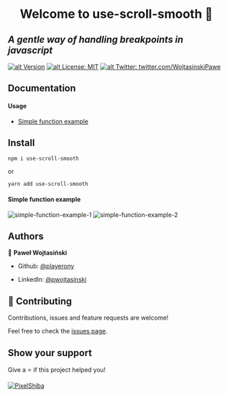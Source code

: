 # <center> Welcome to use-scroll-smooth 👋 </center>

## _A gentle way of handling breakpoints in javascript_

[![alt Version](https://img.shields.io/npm/v/use-scroll-smooth?color=blue)](https://www.npmjs.com/package/use-scroll-smooth) [![alt License: MIT](https://img.shields.io/badge/License-MIT-yellow.svg)](#)
[![alt Twitter: twitter.com/WojtasinskiPawe](https://img.shields.io/twitter/follow/WojtasinskiPawe.svg?style=social)](https://twitter.com/WojtasinskiPawe)

## Documentation

#### Usage

- [Simple function example](#simple-function-example)

## Install

`npm i use-scroll-smooth`

or

`yarn add use-scroll-smooth`

#### Simple function example

![simple-function-example-1](https://i.imgur.com/lMVwrua.png)
![simple-function-example-2](https://i.imgur.com/eXGQyHl.png)

## Authors

👤 **Paweł Wojtasiński**

- Github: [@playerony](https://github.com/playerony)

- LinkedIn: [@pwojtasinski](https://www.linkedin.com/in/pwojtasinski)

## [](https://github.com/funtal/use-scroll-smooth#-contributing)🤝 Contributing

Contributions, issues and feature requests are welcome!

Feel free to check the [issues page](https://github.com/funtal/use-scroll-smooth/issues).

## Show your support

Give a ⭐️ if this project helped you!

[![PixelShiba](https://emoji.gg/assets/emoji/5344-pixelshiba.gif)](https://emoji.gg/emoji/5344-pixelshiba)
